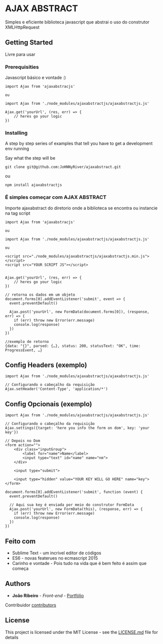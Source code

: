# AJAX ABSTRACT

Simples e eficiente biblioteca javascript que abstrai o uso do construtor XMLHttpRequest

## Getting Started

Livre para usar

### Prerequisities

Javascript básico e vontade :)

```
import Ajax from 'ajaxabstracjs'

ou

import Ajax from './node_modules/ajaxabstractjs/ajaxabstractjs.js'

Ajax.get('yourUrl', (res, err) => {
	// heres go your logic
})
```

### Installing

A step by step series of examples that tell you have to get a development env running

Say what the step will be

```
git clone git@github.com:JoHNNyRiver/ajaxabstract.git
```

ou

```
npm install ajaxabstractjs
```

### É simples começar com AJAX ABSTRACT

Importe ajaxabstract do diretorio onde a biblioteca se encontra ou instancie na tag script

```
import Ajax from 'ajaxabstracjs'

ou

import Ajax from './node_modules/ajaxabstractjs/ajaxabstractjs.js'

ou

<script src="./node_modules/ajaxabstractjs/ajaxabstractjs.min.js"></script>
<script src="YOUR SCRIPT JS"></script>


Ajax.get('yourUrl', (res, err) => {
	// heres go your logic
})

// retorna os dados em um objeto
document.forms[0].addEventListener('submit', event => {
  event.preventDefault()

  Ajax.post('yourUrl', new FormData(document.forms[0]), (response, err) => {
    if (err) throw new Error(err.message)
    console.log(response)
  })
})

//exemplo de retorno
{data: "{}", parsed: {…}, status: 200, statusText: "OK", time: ProgressEvent, …}

```

## Config Headers (exemplo)
```
import Ajax from './node_modules/ajaxabstractjs/ajaxabstractjs.js'

// Configurando o cabeçalho da requisição
Ajax.setHeader('Content-Type', 'application/*')

```

## Config Opcionais (exemplo)
```
import Ajax from './node_modules/ajaxabstractjs/ajaxabstractjs.js'

// Configurando o cabeçalho da requisição
Ajax.settings({target: 'here you info the form on dom', key: 'your key'})

// Depois no Dom
<form action="">
	<div class="inputGroup">
		<label for="name">Name</label>
		<input type="text" id="name" name="nm">
	</div>

	<input type="submit">

	<input type="hidden" value="YOUR KEY WILL GO HERE" name="key">
</form>

document.forms[0].addEventListener('submit', function (event) {
  event.preventDefault()

  // Aqui sua key é enviada por meio do construtor FormData
  Ajax.post('yourUrl', new FormData(this), (response, err) => {
    if (err) throw new Error(err.message)
    console.log(response)
  })
})
```
## Feito com

* Sublime Text - um incrivel editor de códigos
* ES6 - novas featerues no ecmascript 2015
* Carinho e vontade - Pois tudo na vida que é bem feito é assim que começa

## Authors

* **João Ribeiro** - *Front-end* - [Portfólio](https://johnnyriver.github.io/portfolio/)

Contribuidor [contributors](https://github.com/ibaro)

## License

This project is licensed under the MIT License - see the [LICENSE.md](LICENSE.md) file for details
